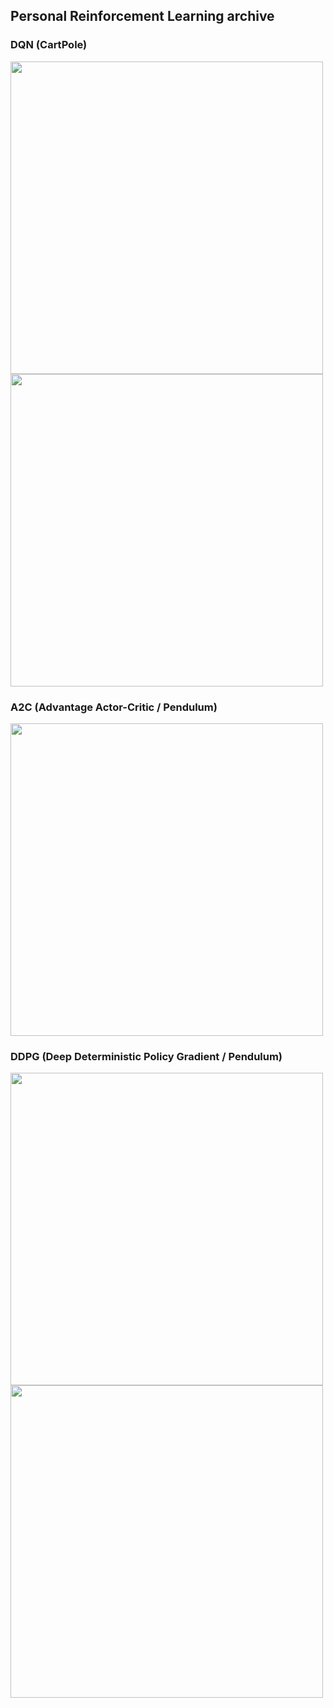 ## Personal Reinforcement Learning archive

### DQN (CartPole)
<img src="https://github.com/user-attachments/assets/2df8ee13-635d-40f6-a552-9456d7c82298" width = "500">

<img src="https://github.com/user-attachments/assets/86c89e69-36d4-4518-8fb0-141dd0109d4c" width = "500">

### A2C (Advantage Actor-Critic / Pendulum)

<img src="https://github.com/user-attachments/assets/64363148-633a-4ab3-b0a2-97f562d81201" width = "500">

### DDPG (Deep Deterministic Policy Gradient / Pendulum)

<img src="https://github.com/user-attachments/assets/104a2494-ee32-4d02-a7ea-a3aed54fe5d5" width = "500">

<img src="https://github.com/user-attachments/assets/1f63f9c7-2b1c-49d5-874b-8fcabd1f8fd9" width = "500">
